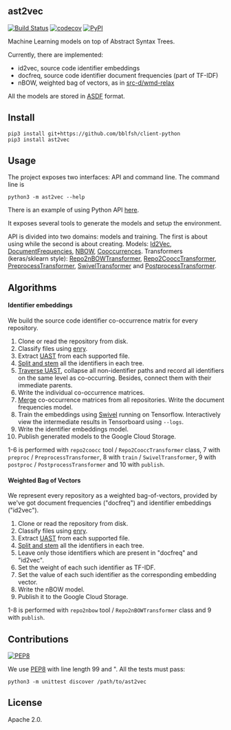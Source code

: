 ## ast2vec

[![Build Status](https://travis-ci.org/src-d/ast2vec.svg)](https://travis-ci.org/src-d/ast2vec) [![codecov](https://codecov.io/github/src-d/ast2vec/coverage.svg?branch=develop)](https://codecov.io/gh/src-d/ast2vec) [![PyPI](https://img.shields.io/pypi/v/ast2vec.svg)](https://pypi.python.org/pypi/ast2vec)

Machine Learning models on top of Abstract Syntax Trees.

Currently, there are implemented:

* id2vec, source code identifier embeddings
* docfreq, source code identifier document frequencies (part of TF-IDF)
* nBOW, weighted bag of vectors, as in [src-d/wmd-relax](https://github.com/src-d/wmd-relax)

All the models are stored in [ASDF](http://asdf-standard.readthedocs.io/en/latest/) format.

## Install

```
pip3 install git+https://github.com/bblfsh/client-python
pip3 install ast2vec
```

## Usage

The project exposes two interfaces: API and command line. The command line is

```
python3 -m ast2vec --help
```
There is an example of using Python API  [here](Doc/how_to_use_ast2vec.ipynb).

It exposes several tools to generate the models and setup the environment.

API is divided into two domains: models and training. The first is about using while the second
is about creating. Models: [Id2Vec](ast2vec/id2vec.py),
[DocumentFrequencies](ast2vec/df.py), [NBOW](ast2vec/nbow.py), [Cooccurrences](ast2vec/coocc.py).
Transformers (keras/sklearn style): [Repo2nBOWTransformer](ast2vec/repo2/repo2nbow.py#L72),
[Repo2CooccTransformer](ast2vec/repo2/repo2coocc.py#L101),
[PreprocessTransformer](ast2vec/id_embedding.py#L22),
[SwivelTransformer](ast2vec/id_embedding.py#L218) and
[PostprocessTransformer](ast2vec/id_embedding.py#L241).

## Algorithms

#### Identifier embeddings

We build the source code identifier co-occurrence matrix for every repository.

1. Clone or read the repository from disk.
2. Classify files using [enry](https://github.com/src-d/enry).
3. Extract [UAST](https://doc.bblf.sh/uast/specification.html) from each supported file.
4. [Split and stem](ast2vec/repo2/repo2base.py#L160) all the identifiers in each tree.
5. [Traverse UAST](ast2vec/repo2/repo2coocc.py#L86), collapse all non-identifier paths and record all
identifiers on the same level as co-occurring. Besides, connect them with their immediate parents.
6. Write the individual co-occurrence matrices.
7. [Merge](ast2vec/id_embedding.py#L50) co-occurrence matrices from all repositories. Write the
document frequencies model.
8. Train the embeddings using [Swivel](ast2vec/swivel.py) running on Tensorflow. Interactively view
the intermediate results in Tensorboard using `--logs`.
9. Write the identifier embeddings model.
10. Publish generated models to the Google Cloud Storage.

1-6 is performed with `repo2coocc` tool / `Repo2CooccTransformer` class,
7 with `preproc` / `PreprocessTransformer`, 8 with `train` / `SwivelTransformer`,
9 with `postproc` / `PostprocessTransformer` and 10 with `publish`.

#### Weighted Bag of Vectors

We represent every repository as a weighted bag-of-vectors, provided by we've got document
frequencies ("docfreq") and identifier embeddings ("id2vec").

1. Clone or read the repository from disk.
2. Classify files using [enry](https://github.com/src-d/enry).
3. Extract [UAST](https://doc.bblf.sh/uast/specification.html) from each supported file.
4. [Split and stem](ast2vec/repo2/repo2base.py#L160) all the identifiers in each tree.
5. Leave only those identifiers which are present in "docfreq" and "id2vec".
6. Set the weight of each such identifier as TF-IDF.
7. Set the value of each such identifier as the corresponding embedding vector.
8. Write the nBOW model.
9. Publish it to the Google Cloud Storage.

1-8 is performed with `repo2nbow` tool / `Repo2nBOWTransformer` class and 9 with `publish`.

## Contributions
[![PEP8](https://img.shields.io/badge/code%20style-pep8-orange.svg)](https://www.python.org/dev/peps/pep-0008/)

We use [PEP8](https://www.python.org/dev/peps/pep-0008/) with line length 99 and ". All the tests
must pass:

```
python3 -m unittest discover /path/to/ast2vec
```

## License

Apache 2.0.
